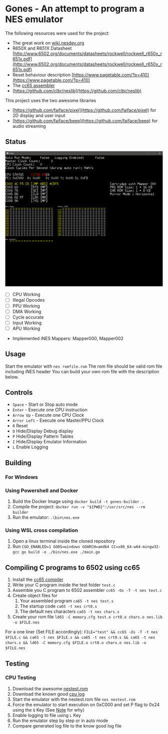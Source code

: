 # Gones - An attempt to program a NES emulator

The following resources were used for the project: 
- The great work on [wiki.nesdev.org](wiki.nesdev.org)
- R650X and R651X Datasheet [http://www.6502.org/documents/datasheets/rockwell/rockwell_r650x_r651x.pdf](http://www.6502.org/documents/datasheets/rockwell/rockwell_r650x_r651x.pdf)
- Reset behaviour description [https://www.pagetable.com/?p=410](https://www.pagetable.com/?p=410)
- The [cc65 assembler ](https://cc65.github.io/index.html)
- [https://github.com/clbr/neslib](https://github.com/clbr/neslib)

This project uses the two awesome libraries
- [https://github.com/faiface/pixel](https://github.com/faiface/pixel) for 2D display and user input
- [https://github.com/faiface/beep](https://github.com/faiface/beep) for audio streaming

## Status

![](./screenshots/VerboseLogging.PNG?raw=true)

- [ ] CPU Working
- [ ] Illegal Opcodes
- [ ] PPU Working
- [ ] DMA Working
- [ ] Cycle accurate
- [ ] Input Working
- [ ] APU Working
- Implemented iNES Mappers: Mapper000, Mapper002

## Usage

Start the emulator with ``nes romfile.rom``
The rom file should be valid rom file including iNES header
You can build your own rom file with the description below.

## Controls

* ``Space`` - Start or Stop auto mode
* ``Enter`` - Execute one CPU instruction
* ``Arrow Up`` - Execute one CPU Clock
* ``Arror Left`` - Execute one Master/PPU Clock
* ``R`` Reset
* ``D`` Hide/Display Debug display
* ``P`` Hide/Display Pattern Tables
* ``I`` Hide/Display Emulator Information
* ``L`` Enable Logging

## Building

### For Windows
 
### Using Powershell and Docker
1. Build the Docker Image using ``docker build -t gones-builder .``
2. Compile the project: ``docker run -v "${PWD}":/usr/src/nes --rm builder``
3. Run the emulator: ``.\bin\nes.exe``

### Using WSL cross compilation
1. Open a linux terminal inside the cloned repository
2. Run ``CGO_ENABLED=1 GOOS=windows GOARCH=amd64 CC=x86_64-w64-mingw32-gcc go build -o ./bin/nes.exe ./main.go``


## Compiling C programs to 6502 using cc65
1. Install the [cc65 compiler ](https://github.com/cc65/cc65)
2. Write your C program inside the test folder ``test.c``
3. Assemble you C program to 6502 assembler ``cc65 -Os -T -t nes test.c``
4. Create object files for
   1. Your assembled program ``ca65 -t nes test.s``
   2. The startup code ``ca65 -t nes crt0.s``
   3. The default nes characters ``ca65 -t nes chars.s``
5. Create your rom file ``ld65 -C memory.cfg test.o crt0.o chars.o nes.lib -o $FILE.nes``

For a one liner (Set FILE accordingly): ``FILE="test" && cc65 -Os -T -t nes $FILE.c && ca65 -t nes $FILE.s && ca65 -t nes crt0.s && ca65 -t nes chars.s && ld65 -C memory.cfg $FILE.o crt0.o chars.o nes.lib -o $FILE.nes``

## Testing

### CPU Testing

1. Download the awesome [nestest.rom](http://nickmass.com/images/nestest.nes)
2. Download the known good [cpu log](https://www.qmtpro.com/~nes/misc/nestest.log)
3. Start the emulator with the nestest.rom file ``nes nestest.rom``
4. Force the emulator to start execution on 0xC000 and set P flag to 0x24 using the ``Q`` Key (See [Note](https://wiki.nesdev.org/w/index.php?title=CPU_power_up_state#cite_note-reset-stack-push-3) for why)
5. Enable logging to file using ``L`` Key
6. Run the emulator step by step or in auto mode
7. Compare generated log file to the know good log file